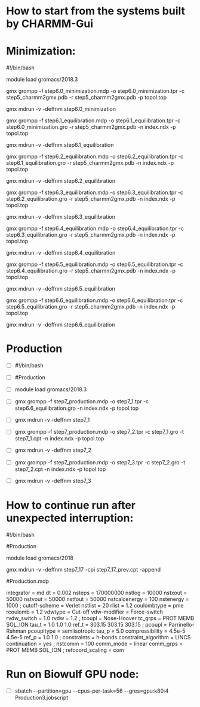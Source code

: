 # How to start from the systems built by CHARMM-Gui 

# Minimization:

#!/bin/bash

module load gromacs/2018.3

gmx grompp -f step6.0_minimization.mdp -o step6.0_minimization.tpr -c step5_charmm2gmx.pdb -r step5_charmm2gmx.pdb -p topol.top

gmx mdrun -v -deffnm step6.0_minimization

gmx grompp -f step6.1_equilibration.mdp -o step6.1_equilibration.tpr -c step6.0_minimization.gro -r step5_charmm2gmx.pdb -n index.ndx -p topol.top

gmx mdrun -v -deffnm step6.1_equilibration

gmx grompp -f step6.2_equilibration.mdp -o step6.2_equilibration.tpr -c step6.1_equilibration.gro -r step5_charmm2gmx.pdb -n index.ndx -p topol.top

gmx mdrun -v -deffnm step6.2_equilibration

gmx grompp -f step6.3_equilibration.mdp -o step6.3_equilibration.tpr -c step6.2_equilibration.gro -r step5_charmm2gmx.pdb -n index.ndx -p topol.top

gmx mdrun -v -deffnm step6.3_equilibration

gmx grompp -f step6.4_equilibration.mdp -o step6.4_equilibration.tpr -c step6.3_equilibration.gro -r step5_charmm2gmx.pdb -n index.ndx -p topol.top

gmx mdrun -v -deffnm step6.4_equilibration

gmx grompp -f step6.5_equilibration.mdp -o step6.5_equilibration.tpr -c step6.4_equilibration.gro -r step5_charmm2gmx.pdb -n index.ndx -p topol.top

gmx mdrun -v -deffnm step6.5_equilibration

gmx grompp -f step6.6_equilibration.mdp -o step6.6_equilibration.tpr -c step6.5_equilibration.gro -r step5_charmm2gmx.pdb -n index.ndx -p topol.top

gmx mdrun -v -deffnm step6.6_equilibration

# Production

- [ ] #!/bin/bash

- [ ] #Production

- [ ] module load gromacs/2018.3

- [ ] gmx grompp -f step7_production.mdp -o step7_1.tpr -c step6.6_equilibration.gro -n index.ndx -p topol.top
- [ ] gmx mdrun -v -deffnm step7_1

- [ ] gmx grompp -f step7_production.mdp -o step7_2.tpr -c step7_1.gro -t step7_1.cpt -n index.ndx -p topol.top
- [ ] gmx mdrun -v -deffnm step7_2

- [ ] gmx grompp -f step7_production.mdp -o step7_3.tpr -c step7_2.gro -t step7_2.cpt -n index.ndx -p topol.top
- [ ] gmx mdrun -v -deffnm step7_3

# How to continue run after unexpected interruption:

#!/bin/bash

#Production

module load gromacs/2018

gmx mdrun -v -deffnm step7_17 -cpi step7_17_prev.cpt -append


#Production.mdp

integrator              = md
dt                      = 0.002
nsteps                  = 170000000
nstlog                  = 10000
nstxout                 = 50000
nstvout                 = 50000
nstfout                 = 50000
nstcalcenergy           = 100
nstenergy               = 1000
;
cutoff-scheme           = Verlet
nstlist                 = 20
rlist                   = 1.2
coulombtype             = pme
rcoulomb                = 1.2
vdwtype                 = Cut-off
vdw-modifier            = Force-switch
rvdw_switch             = 1.0
rvdw                    = 1.2
;
tcoupl                  = Nose-Hoover
tc_grps                 = PROT   MEMB   SOL_ION
tau_t                   = 1.0    1.0    1.0
ref_t                   = 303.15 303.15 303.15
;
pcoupl                  = Parrinello-Rahman
pcoupltype              = semiisotropic
tau_p                   = 5.0
compressibility         = 4.5e-5  4.5e-5
ref_p                   = 1.0     1.0
;
constraints             = h-bonds
constraint_algorithm    = LINCS
continuation            = yes
;
nstcomm                 = 100
comm_mode               = linear
comm_grps               = PROT   MEMB   SOL_ION
;
refcoord_scaling        = com

# Run on Biowulf GPU node:

- [ ] sbatch --partition=gpu --cpus-per-task=56 --gres=gpu:k80:4 Production3.jobscript

